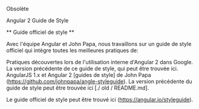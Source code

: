 Obsolète

Angular 2 Guide de Style

** Guide officiel de style **

Avec l'équipe Angular et John Papa, nous travaillons sur un guide de style officiel qui intègre toutes les meilleures pratiques de:

Pratiques découvertes lors de l'utilisation interne d'Angular 2 dans Google.
La version précédente de ce guide de style, qui peut être trouvée ici.
AngularJS 1.x et Angular 2 [guides de style] de John Papa (https://github.com/johnpapa/angle-styleguide).
La version précédente du guide de style peut être trouvée ici [./ old / README.md].

Le guide officiel de style peut être trouvé ici (https://angular.io/styleguide).



